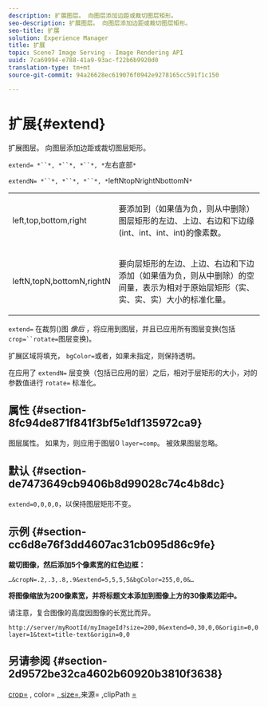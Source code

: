 ```yaml
---
description: 扩展图层。 向图层添加边距或裁切图层矩形。
seo-description: 扩展图层。 向图层添加边距或裁切图层矩形。
seo-title: 扩展
solution: Experience Manager
title: 扩展
topic: Scene7 Image Serving - Image Rendering API
uuid: 7ca69994-e788-41a9-93ac-f22b6b9920d0
translation-type: tm+mt
source-git-commit: 94a26628ec619076f0942e9278165cc591f1c150

---
```



# 扩展{#extend}

扩展图层。 向图层添加边距或裁切图层矩形。

`extend= *``*, *``*, *``*, *`左右底部`*`

`extendN= *``*, *``*, *``*, *`leftNtopNrightNbottomN`*`

<table id="simpletable_1DCCD469712B423C8154630127DC5F54"> 
 <tr class="strow"> 
  <td class="stentry"> <p><span class="codeph"> <span class="varname"> left,top,bottom,right</span></span> </p></td> 
  <td class="stentry"> <p>要添加到（如果值为负，则从中删除）图层矩形的左边、上边、右边和下边缘(int、int、int、int)的像素数。 </p></td> 
 </tr> 
 <tr class="strow"> 
  <td class="stentry"> <p><span class="codeph"> <span class="varname"> leftN,topN,bottomN,rightN</span></span> </p></td> 
  <td class="stentry"> <p>要向层矩形的左边、上边、右边和下边添加（如果值为负，则从中删除）的空间量，表示为相对于原始层矩形（实、实、实、实）大小的标准化量。 </p></td> 
 </tr> 
</table>

`extend=` 在裁剪()图 *像后* ，将应用到图层，并且已应用所有图层变换(包括 `crop=``rotate=`图层变换)。

扩展区域将填充， `bgColor=`或者，如果未指定，则保持透明。

在应用了 `extendN=` 层变换（包括已应用的层）之后，相对于层矩形的大小，对的参数值进行 `rotate=` 标准化。

## 属性 {#section-8fc94de871f841f3bf5e1df135972ca9}

图层属性。 如果为，则应用于图层0 `layer=comp`。 被效果图层忽略。

## 默认 {#section-de7473649cb9406b8d99028c74c4b8dc}

`extend=0,0,0,0`，以保持图层矩形不变。

## 示例 {#section-cc6d8e76f3dd4607ac31cb095d86c9fe}

**裁切图像，然后添加5个像素宽的红色边框：**

`…&cropN=.2,.3,.8,.9&extend=5,5,5,5&bgColor=255,0,0&…`

**将图像缩放为200像素宽，并将标题文本添加到图像上方的30像素边距中。**

请注意，复合图像的高度因图像的长宽比而异。

`http://server/myRootId/myImageId?size=200,0&extend=0,30,0,0&origin=0,0 layer=1&text=title-text&origin=0,0`

## 另请参阅 {#section-2d9572be32ca4602b60920b3810f3638}

[crop=](../../../../../is-api/http-ref/image-serving-api-ref/c-http-protocol-reference/c-command-reference/r-crop.md#reference-6fd0f6399966446ab4425ce050572eab) , color= [, size=](/help/aem-is-ir-api/is-api/http-ref/image-serving-api-ref/c-http-protocol-reference/c-data-types/r-is-http-color.md),来源= [,](../../../../../is-api/http-ref/image-serving-api-ref/c-http-protocol-reference/c-data-types/r-size.md#reference-04d383f32c7b4003bed9978cb854747b)clipPath [](../../../../../is-api/http-ref/image-serving-api-ref/c-http-protocol-reference/c-command-reference/r-origin.md#reference-e11c7ac06e2240cc884c3fec98f05138)[=](../../../../../is-api/http-ref/image-serving-api-ref/c-http-protocol-reference/c-command-reference/r-clippath.md#reference-8139b1b52dc54749b51b109521ddf83d)

